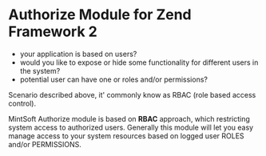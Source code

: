 # Authorize Module for Zend Framework 2

- your application is based on users?
- would you like to expose or hide some functionality for different users in the system?
- potential user can have one or roles and/or permissions?

Scenario described above, it' commonly know as RBAC (role based access control).

MintSoft Authorize module is based on **RBAC** approach, which restricting system access to authorized users. Generally this module will let you easy manage
access to your system resources based on logged user ROLES and/or PERMISSIONS.

